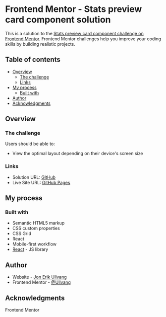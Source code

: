 # Frontend Mentor - Stats preview card component solution

This is a solution to the [Stats preview card component challenge on Frontend Mentor](https://www.frontendmentor.io/challenges/stats-preview-card-component-8JqbgoU62). Frontend Mentor challenges help you improve your coding skills by building realistic projects.

## Table of contents

- [Overview](#overview)
  - [The challenge](#the-challenge)
  - [Links](#links)
- [My process](#my-process)
  - [Built with](#built-with)
- [Author](#author)
- [Acknowledgments](#acknowledgments)

## Overview

### The challenge

Users should be able to:

- View the optimal layout depending on their device's screen size

### Links

- Solution URL: [GitHub](https://github.com/Ullvang/frontend-mentor-stats-preview-component)
- Live Site URL: [GitHub Pages](https://ullvang.github.io/frontend-mentor-stats-preview-component/)

## My process

### Built with

- Semantic HTML5 markup
- CSS custom properties
- CSS Grid
- React
- Mobile-first workflow
- [React](https://reactjs.org/) - JS library

## Author

- Website - [Jon Erik Ullvang](https://jonerikullvang.no/)
- Frontend Mentor - [@Ullvang](https://www.frontendmentor.io/profile/Ullvang)

## Acknowledgments

Frontend Mentor

